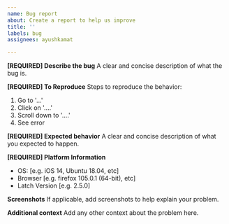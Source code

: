 ```yaml
---
name: Bug report
about: Create a report to help us improve
title: ''
labels: bug
assignees: ayushkamat

---
```

<!--
PLEASE FILL OUT ALL REQUIRED SECTIONS BEFORE FILING AN ISSUE

We reserve the right to ignore any issues that do not
provide complete information in the required fields
-->

**[REQUIRED] Describe the bug**
A clear and concise description of what the bug is.

**[REQUIRED] To Reproduce**
Steps to reproduce the behavior:

1. Go to '...'
2. Click on '....'
3. Scroll down to '....'
4. See error

**[REQUIRED] Expected behavior**
A clear and concise description of what you expected to happen.

**[REQUIRED] Platform Information**

- OS: [e.g. iOS 14, Ubuntu 18.04, etc]
- Browser [e.g. firefox 105.0.1 (64-bit), etc]
- Latch Version [e.g. 2.5.0]

**Screenshots**
If applicable, add screenshots to help explain your problem.

**Additional context**
Add any other context about the problem here.
